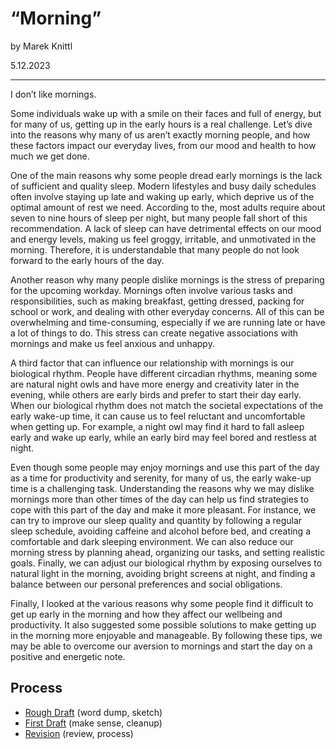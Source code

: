 # “Morning”

by Marek Knittl

5.12.2023

- - -



I don’t like mornings.

Some individuals wake up with a smile on their faces and full of energy, but for many of us, getting up in the early hours is a real challenge.
Let’s dive into the reasons why many of us aren’t exactly morning people, and how these factors impact our everyday lives, from our mood and health to how much we get done.

One of the main reasons why some people dread early mornings is the lack of sufficient and quality sleep. Modern lifestyles and busy daily schedules often involve staying up late and waking up early, which deprive us of the optimal amount of rest we need. According to the, most adults require about seven to nine hours of sleep per night, but many people fall short of this recommendation. A lack of sleep can have detrimental effects on our mood and energy levels, making us feel groggy, irritable, and unmotivated in the morning. Therefore, it is understandable that many people do not look forward to the early hours of the day.

Another reason why many people dislike mornings is the stress of preparing for the upcoming workday. Mornings often involve various tasks and responsibilities, such as making breakfast, getting dressed, packing for school or work, and dealing with other everyday concerns. All of this can be overwhelming and time-consuming, especially if we are running late or have a lot of things to do. This stress can create negative associations with mornings and make us feel anxious and unhappy.

A third factor that can influence our relationship with mornings is our biological rhythm. People have different circadian rhythms, meaning some are natural night owls and have more energy and creativity later in the evening, while others are early birds and prefer to start their day early. When our biological rhythm does not match the societal expectations of the early wake-up time, it can cause us to feel reluctant and uncomfortable when getting up. For example, a night owl may find it hard to fall asleep early and wake up early, while an early bird may feel bored and restless at night.

Even though some people may enjoy mornings and use this part of the day as a time for productivity and serenity, for many of us, the early wake-up time is a challenging task. Understanding the reasons why we may dislike mornings more than other times of the day can help us find strategies to cope with this part of the day and make it more pleasant. For instance, we can try to improve our sleep quality and quantity by following a regular sleep schedule, avoiding caffeine and alcohol before bed, and creating a comfortable and dark sleeping environment. We can also reduce our morning stress by planning ahead, organizing our tasks, and setting realistic goals. Finally, we can adjust our biological rhythm by exposing ourselves to natural light in the morning, avoiding bright screens at night, and finding a balance between our personal preferences and social obligations.

Finally, I looked at the various reasons why some people find it difficult to get up early in the morning and how they affect our wellbeing and productivity. It also suggested some possible solutions to make getting up in the morning more enjoyable and manageable. By following these tips, we may be able to overcome our aversion to mornings and start the day on a positive and energetic note.

## Process

- [Rough Draft](rough-draft.md) (word dump, sketch)
- [First Draft](first-draft.md) (make sense, cleanup)
- [Revision](revision.md) (review, process)

